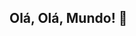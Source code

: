 <span alinhar="centro">

## Olá, Olá, Mundo! 👋
</span>
<div alinhar="centro">
<img rsc="![projeto](https://github.com/romariosilva1992/petshop/assets/87885678/8a076678-6502-4e93-a410-470fd8087b7a)"/>
</div>

